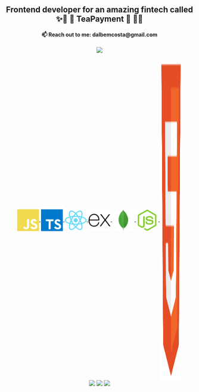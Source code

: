 
<div align="center" height="80">
  <h2>Frontend developer for an amazing fintech called ✨🍵 🐢 TeaPayment 🐢 🍵✨</h1>
  <h4>📫 Reach out to me: dalbemcosta@gmail.com</h3>
</div>

  <div align="center">
  <a href="https://github.com/vitordalbemcosta">
  <img height="220em" src="https://github-readme-stats.vercel.app/api?username=vitordalbemcosta&show_icons=true&theme=dracula&include_all_commits=true&count_private=true"/>
<div style="display: inline_block" align="center" margin-top="20px"><br>
  <img align="center" alt="Rafa-Js" height="60" width="60" src="https://raw.githubusercontent.com/devicons/devicon/master/icons/javascript/javascript-plain.svg">
  <img align="center" alt="Rafa-Ts" height="60" width="60" height="60" src="https://raw.githubusercontent.com/devicons/devicon/master/icons/typescript/typescript-plain.svg">
  <img align="center" alt="Rafa-React" height="60" width="60" src="https://raw.githubusercontent.com/devicons/devicon/master/icons/react/react-original.svg">
  <img align="center" alt="Rafa-Express" height="60" width="60" src="https://raw.githubusercontent.com/devicons/devicon/master/icons/express/express-original.svg">
  <img align="center" alt="Rafa-Mongo" height="60" width="60"  src="https://raw.githubusercontent.com/devicons/devicon/master/icons/mongodb/mongodb-original.svg">
  <img align="center" alt="Rafa-CSS" height="60" width="60" src="https://raw.githubusercontent.com/devicons/devicon/master/icons/nodejs/nodejs-original.svg">
  <img align="center" alt="Rafa-HTML" height="860" width="60" src="https://raw.githubusercontent.com/devicons/devicon/master/icons/html5/html5-original.svg">
  
 
</div>
 
  <div align="center">
  <a href="https://www.instagram.com/vitordalbem/" target="_blank"><img height="27.3em" src="https://img.shields.io/badge/-Instagram-%23E4405F?style=for-the-badge&logo=instagram&logoColor=white" target="_blank"></a>
   <a href = "mailto:dalbemcosta@gmail.com"><img height="27.3em" src="https://img.shields.io/badge/-Gmail-%23333?style=for-the-badge&logo=gmail&logoColor=white" target="_blank"></a>
   <a href="https://www.linkedin.com/in/vitordalbemcosta/" target="_blank"><img height="27.3em" src="https://img.shields.io/badge/-LinkedIn-%230077B5?style=for-the-badge&logo=linkedin&logoColor=white" target="_blank"></a> 
     

  </div>
  
 
  

